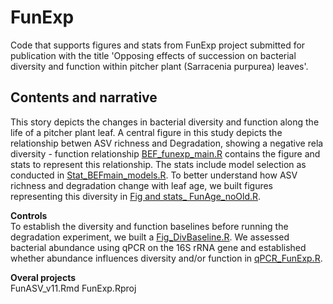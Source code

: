 # FunExp
Code that supports figures and stats from FunExp project submitted for publication with the title 'Opposing effects of succession on bacterial diversity and function within pitcher plant (Sarracenia purpurea) leaves'. 

## Contents and narrative
This story depicts the changes in bacterial diversity and function along the life of a pitcher plant leaf. A central figure in this study depicts the relationship betwen ASV richness and Degradation, showing a negative rela diversity - function relationship [BEF_funexp_main.R](https://github.com/catalicu/FunExp/blob/main/BEF_funexp_main.R) contains the figure and stats to represent this relationship. The stats include model selection as conducted in [Stat_BEFmain_models.R](https://github.com/catalicu/FunExp/blob/main/Stat_BEFmain_models.R).
To better understand how ASV richness and degradation change with leaf age, we built figures representing this diversity in 
[Fig and stats_ FunAge_noOld.R](https://github.com/catalicu/FunExp/blob/main/Fig_and_stats_FunAge_noOld.R). 

**Controls**  
To establish the diversity and function baselines before running the degradation experiment, we built a [Fig_DivBaseline.R](https://github.com/catalicu/FunExp/blob/main/Fig_DivBaseline.R). 
We assessed bacterial abundance using qPCR on the 16S rRNA gene and established whether abundance influences diversity and/or function in [qPCR_FunExp.R](https://github.com/catalicu/FunExp/blob/main/qPCR_FunExp.Rmd).  

**Overal projects**   
FunASV_v11.Rmd
FunExp.Rproj



